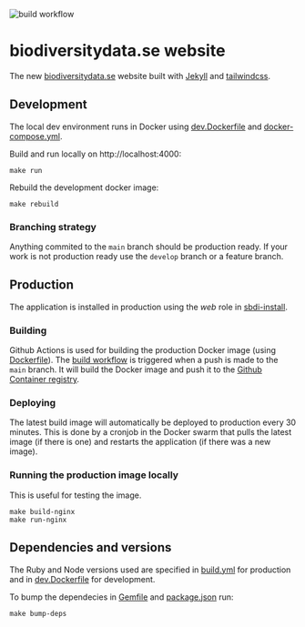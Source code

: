 ![build workflow](https://github.com/biodiversitydata-se/web/actions/workflows/build.yml/badge.svg)

# biodiversitydata.se website
The new [biodiversitydata.se](https://new.biodiversitydata.se) website built with [Jekyll](https://jekyllrb.com/) and [tailwindcss](https://tailwindcss.com/).

## Development
The local dev environment runs in Docker using [dev.Dockerfile](dev.Dockerfile) and [docker-compose.yml](docker-compose.yml).

Build and run locally on http://localhost:4000:
```
make run
```

Rebuild the development docker image:
```
make rebuild
```

### Branching strategy
Anything commited to the `main` branch should be production ready. If your work is not production ready use the `develop` branch or a feature branch.

## Production
The application is installed in production using the *web* role in [sbdi-install](https://github.com/biodiversitydata-se/sbdi-install/tree/main/ansible/roles/web).

### Building
Github Actions is used for building the production Docker image (using [Dockerfile](Dockerfile)). The [build workflow](.github/workflows/build.yml) is triggered when a push is made to the `main` branch. It will build the Docker image and push it to the [Github Container registry](https://github.com/orgs/biodiversitydata-se/packages).

### Deploying
The latest build image will automatically be deployed to production every 30 minutes. This is done by a cronjob in the Docker swarm that pulls the latest image (if there is one) and restarts the application (if there was a new image).

### Running the production image locally
This is useful for testing the image.
```
make build-nginx
make run-nginx
```

## Dependencies and versions
The Ruby and Node versions used are specified in [build.yml](.github/workflows/build.yml) for production and in [dev.Dockerfile](dev.Dockerfile) for development.

To bump the dependecies in [Gemfile](Gemfile) and [package.json](package.json) run:
```
make bump-deps
```
